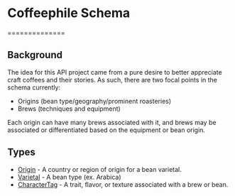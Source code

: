 # Coffeephile Schema

==============

## Background

The idea for this API project came from a pure desire to better appreciate craft coffees and their stories. As such, there are two focal points in the schema currently:

- Origins (bean type/geography/prominent roasteries)
- Brews (techniques and equipment)

Each origin can have many brews associated with it, and brews may be associated or differentiated based on the equipment or bean origin.

## Types

- [Origin](https://github.com/DanielCender/Coffeephile/blob/25bee2de1c83f260a3217fd3cb83948ebf5a37df/amplify/backend/api/coffeephile/schema.graphql#L21) - A country or region of origin for a bean varietal.
- [Varietal](https://github.com/DanielCender/Coffeephile/blob/25bee2de1c83f260a3217fd3cb83948ebf5a37df/amplify/backend/api/coffeephile/schema.graphql#L2) - A bean type (ex. Arabica)
- [CharacterTag](https://github.com/DanielCender/Coffeephile/blob/25bee2de1c83f260a3217fd3cb83948ebf5a37df/amplify/backend/api/coffeephile/schema.graphql#L14) - A trait, flavor, or texture associated with a brew or bean.
